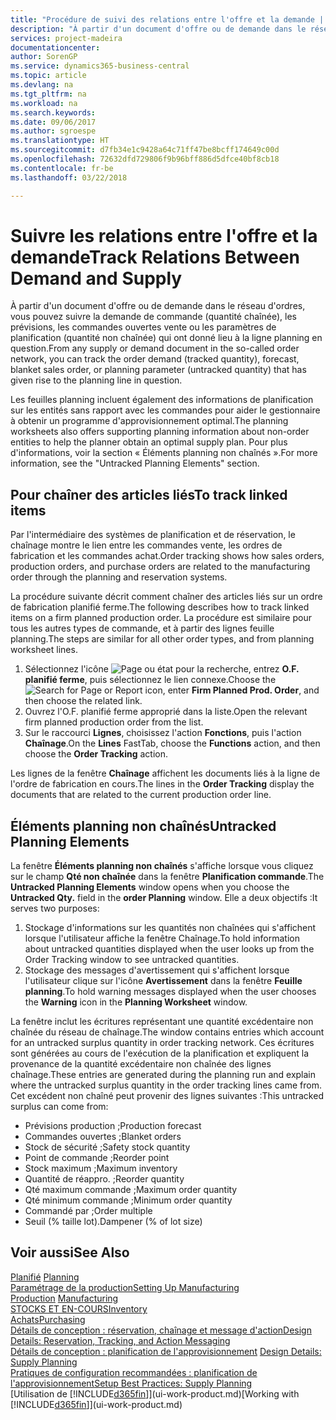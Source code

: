 ```yaml
---
title: "Procédure de suivi des relations entre l'offre et la demande | Microsoft Docs"
description: "À partir d'un document d'offre ou de demande dans le réseau d'ordres, vous pouvez suivre la demande de commande (quantité chaînée), les prévisions, les commandes ouvertes vente ou les paramètres de planification (quantité non chaînée) qui ont donné lieu à la ligne planning en question."
services: project-madeira
documentationcenter: 
author: SorenGP
ms.service: dynamics365-business-central
ms.topic: article
ms.devlang: na
ms.tgt_pltfrm: na
ms.workload: na
ms.search.keywords: 
ms.date: 09/06/2017
ms.author: sgroespe
ms.translationtype: HT
ms.sourcegitcommit: d7fb34e1c9428a64c71ff47be8bcff174649c00d
ms.openlocfilehash: 72632dfd729806f9b96bff886d5dfce40bf8cb18
ms.contentlocale: fr-be
ms.lasthandoff: 03/22/2018

---
```

# <a name="track-relations-between-demand-and-supply"></a><span data-ttu-id="b885f-103">Suivre les relations entre l'offre et la demande</span><span class="sxs-lookup"><span data-stu-id="b885f-103">Track Relations Between Demand and Supply</span></span>
<span data-ttu-id="b885f-104">À partir d'un document d'offre ou de demande dans le réseau d'ordres, vous pouvez suivre la demande de commande (quantité chaînée), les prévisions, les commandes ouvertes vente ou les paramètres de planification (quantité non chaînée) qui ont donné lieu à la ligne planning en question.</span><span class="sxs-lookup"><span data-stu-id="b885f-104">From any supply or demand document in the so-called order network, you can track the order demand (tracked quantity), forecast, blanket sales order, or planning parameter (untracked quantity) that has given rise to the planning line in question.</span></span>

<span data-ttu-id="b885f-105">Les feuilles planning incluent également des informations de planification sur les entités sans rapport avec les commandes pour aider le gestionnaire à obtenir un programme d'approvisionnement optimal.</span><span class="sxs-lookup"><span data-stu-id="b885f-105">The planning worksheets also offers supporting planning information about non-order entities to help the planner obtain an optimal supply plan.</span></span> <span data-ttu-id="b885f-106">Pour plus d'informations, voir la section « Éléments planning non chaînés ».</span><span class="sxs-lookup"><span data-stu-id="b885f-106">For more information, see the "Untracked Planning Elements" section.</span></span>

## <a name="to-track-linked-items"></a><span data-ttu-id="b885f-107">Pour chaîner des articles liés</span><span class="sxs-lookup"><span data-stu-id="b885f-107">To track linked items</span></span>
<span data-ttu-id="b885f-108">Par l'intermédiaire des systèmes de planification et de réservation, le chaînage montre le lien entre les commandes vente, les ordres de fabrication et les commandes achat.</span><span class="sxs-lookup"><span data-stu-id="b885f-108">Order tracking shows how sales orders, production orders, and purchase orders are related to the manufacturing order through the planning and reservation systems.</span></span>

<span data-ttu-id="b885f-109">La procédure suivante décrit comment chaîner des articles liés sur un ordre de fabrication planifié ferme.</span><span class="sxs-lookup"><span data-stu-id="b885f-109">The following describes how to track linked items on a firm planned production order.</span></span> <span data-ttu-id="b885f-110">La procédure est similaire pour tous les autres types de commande, et à partir des lignes feuille planning.</span><span class="sxs-lookup"><span data-stu-id="b885f-110">The steps are similar for all other order types, and from planning worksheet lines.</span></span>

1. <span data-ttu-id="b885f-111">Sélectionnez l'icône ![Page ou état pour la recherche](media/ui-search/search_small.png "Page ou état pour la recherche"), entrez **O.F. planifié ferme**, puis sélectionnez le lien connexe.</span><span class="sxs-lookup"><span data-stu-id="b885f-111">Choose the ![Search for Page or Report](media/ui-search/search_small.png "Search for Page or Report icon") icon, enter **Firm Planned Prod. Order**, and then choose the related link.</span></span>
2. <span data-ttu-id="b885f-112">Ouvrez l'O.F. planifié ferme approprié dans la liste.</span><span class="sxs-lookup"><span data-stu-id="b885f-112">Open the relevant firm planned production order from the list.</span></span>
3. <span data-ttu-id="b885f-113">Sur le raccourci **Lignes**, choisissez l'action **Fonctions**, puis l'action **Chaînage**.</span><span class="sxs-lookup"><span data-stu-id="b885f-113">On the **Lines** FastTab, choose the **Functions** action, and then choose the **Order Tracking** action.</span></span>

<span data-ttu-id="b885f-114">Les lignes de la fenêtre **Chaînage** affichent les documents liés à la ligne de l'ordre de fabrication en cours.</span><span class="sxs-lookup"><span data-stu-id="b885f-114">The lines in the **Order Tracking** display the documents that are related to the current production order line.</span></span>

## <a name="untracked-planning-elements"></a><span data-ttu-id="b885f-115">Éléments planning non chaînés</span><span class="sxs-lookup"><span data-stu-id="b885f-115">Untracked Planning Elements</span></span>
<span data-ttu-id="b885f-116">La fenêtre **Éléments planning non chaînés** s'affiche lorsque vous cliquez sur le champ **Qté non chaînée** dans la fenêtre **Planification commande**.</span><span class="sxs-lookup"><span data-stu-id="b885f-116">The **Untracked Planning Elements** window opens when you choose the **Untracked Qty.** field in the **order Planning** window.</span></span> <span data-ttu-id="b885f-117">Elle a deux objectifs :</span><span class="sxs-lookup"><span data-stu-id="b885f-117">It serves two purposes:</span></span>

1. <span data-ttu-id="b885f-118">Stockage d'informations sur les quantités non chaînées qui s'affichent lorsque l'utilisateur affiche la fenêtre Chaînage.</span><span class="sxs-lookup"><span data-stu-id="b885f-118">To hold information about untracked quantities displayed when the user looks up from the Order Tracking window to see untracked quantities.</span></span>
2. <span data-ttu-id="b885f-119">Stockage des messages d'avertissement qui s'affichent lorsque l'utilisateur clique sur l'icône **Avertissement** dans la fenêtre **Feuille planning**.</span><span class="sxs-lookup"><span data-stu-id="b885f-119">To hold warning messages displayed when the user chooses the **Warning** icon in the **Planning Worksheet** window.</span></span>

<span data-ttu-id="b885f-120">La fenêtre inclut les écritures représentant une quantité excédentaire non chaînée du réseau de chaînage.</span><span class="sxs-lookup"><span data-stu-id="b885f-120">The window contains entries which account for an untracked surplus quantity in order tracking network.</span></span> <span data-ttu-id="b885f-121">Ces écritures sont générées au cours de l'exécution de la planification et expliquent la provenance de la quantité excédentaire non chaînée des lignes chaînage.</span><span class="sxs-lookup"><span data-stu-id="b885f-121">These entries are generated during the planning run and explain where the untracked surplus quantity in the order tracking lines came from.</span></span> <span data-ttu-id="b885f-122">Cet excédent non chaîné peut provenir des lignes suivantes :</span><span class="sxs-lookup"><span data-stu-id="b885f-122">This untracked surplus can come from:</span></span>

- <span data-ttu-id="b885f-123">Prévisions production ;</span><span class="sxs-lookup"><span data-stu-id="b885f-123">Production forecast</span></span>
- <span data-ttu-id="b885f-124">Commandes ouvertes ;</span><span class="sxs-lookup"><span data-stu-id="b885f-124">Blanket orders</span></span>
- <span data-ttu-id="b885f-125">Stock de sécurité ;</span><span class="sxs-lookup"><span data-stu-id="b885f-125">Safety stock quantity</span></span>
- <span data-ttu-id="b885f-126">Point de commande ;</span><span class="sxs-lookup"><span data-stu-id="b885f-126">Reorder point</span></span>
- <span data-ttu-id="b885f-127">Stock maximum ;</span><span class="sxs-lookup"><span data-stu-id="b885f-127">Maximum inventory</span></span>
- <span data-ttu-id="b885f-128">Quantité de réappro. ;</span><span class="sxs-lookup"><span data-stu-id="b885f-128">Reorder quantity</span></span>
- <span data-ttu-id="b885f-129">Qté maximum commande ;</span><span class="sxs-lookup"><span data-stu-id="b885f-129">Maximum order quantity</span></span>
- <span data-ttu-id="b885f-130">Qté minimum commande ;</span><span class="sxs-lookup"><span data-stu-id="b885f-130">Minimum order quantity</span></span>
- <span data-ttu-id="b885f-131">Commandé par ;</span><span class="sxs-lookup"><span data-stu-id="b885f-131">Order multiple</span></span>
- <span data-ttu-id="b885f-132">Seuil (% taille lot).</span><span class="sxs-lookup"><span data-stu-id="b885f-132">Dampener (% of lot size)</span></span>

## <a name="see-also"></a><span data-ttu-id="b885f-133">Voir aussi</span><span class="sxs-lookup"><span data-stu-id="b885f-133">See Also</span></span>  
<span data-ttu-id="b885f-134">[Planifié](production-planning.md) </span><span class="sxs-lookup"><span data-stu-id="b885f-134">[Planning](production-planning.md) </span></span>  
[<span data-ttu-id="b885f-135">Paramétrage de la production</span><span class="sxs-lookup"><span data-stu-id="b885f-135">Setting Up Manufacturing</span></span>](production-configure-production-processes.md)  
<span data-ttu-id="b885f-136">[Production](production-manage-manufacturing.md)  </span><span class="sxs-lookup"><span data-stu-id="b885f-136">[Manufacturing](production-manage-manufacturing.md)  </span></span>  
[<span data-ttu-id="b885f-137">STOCKS ET EN-COURS</span><span class="sxs-lookup"><span data-stu-id="b885f-137">Inventory</span></span>](inventory-manage-inventory.md)  
[<span data-ttu-id="b885f-138">Achats</span><span class="sxs-lookup"><span data-stu-id="b885f-138">Purchasing</span></span>](purchasing-manage-purchasing.md)  
[<span data-ttu-id="b885f-139">Détails de conception : réservation, chaînage et message d'action</span><span class="sxs-lookup"><span data-stu-id="b885f-139">Design Details: Reservation, Tracking, and Action Messaging</span></span>](design-details-reservation-order-tracking-and-action-messaging.md)  
<span data-ttu-id="b885f-140">[Détails de conception : planification de l'approvisionnement](design-details-supply-planning.md) </span><span class="sxs-lookup"><span data-stu-id="b885f-140">[Design Details: Supply Planning](design-details-supply-planning.md) </span></span>  
[<span data-ttu-id="b885f-141">Pratiques de configuration recommandées : planification de l'approvisionnement</span><span class="sxs-lookup"><span data-stu-id="b885f-141">Setup Best Practices: Supply Planning</span></span>](setup-best-practices-supply-planning.md)  
<span data-ttu-id="b885f-142">[Utilisation de [!INCLUDE[d365fin](includes/d365fin_md.md)]](ui-work-product.md)</span><span class="sxs-lookup"><span data-stu-id="b885f-142">[Working with [!INCLUDE[d365fin](includes/d365fin_md.md)]](ui-work-product.md)</span></span>

